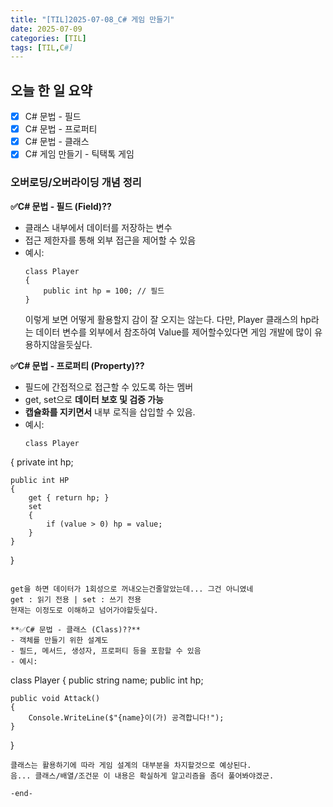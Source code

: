 ```yaml
---
title: "[TIL]2025-07-08_C# 게임 만들기"
date: 2025-07-09
categories: [TIL]
tags: [TIL,C#]
---
```


## 오늘 한 일 요약

- [X] C# 문법 - 필드
- [X] C# 문법 - 프로퍼티
- [X] C# 문법 - 클래스
- [X] C# 게임 만들기 - 틱택톡 게임  

### 오버로딩/오버라이딩 개념 정리  
  
**✅C# 문법 - 필드 (Field)??**  
  
- 클래스 내부에서 데이터를 저장하는 변수
- 접근 제한자를 통해 외부 접근을 제어할 수 있음
- 예시:
  ```
  class Player
  {
      public int hp = 100; // 필드
  }
  ```
  이렇게 보면 어떻게 활용할지 감이 잘 오지는 않는다.
  다만, Player 클래스의 hp라는 데이터 변수를 외부에서 참조하여
  Value를 제어할수있다면 게임 개발에 많이 유용하지않을듯싶다.  
  
**✅C# 문법 - 프로퍼티 (Property)??**  
  
- 필드에 간접적으로 접근할 수 있도록 하는 멤버
- get, set으로 **데이터 보호 및 검증 가능**
- **캡슐화를 지키면서** 내부 로직을 삽입할 수 있음.
- 예시:
  ```
  class Player
{
    private int hp;

    public int HP
    {
        get { return hp; }
        set
        {
            if (value > 0) hp = value;
        }
    }
}
```

get을 하면 데이터가 1회성으로 꺼내오는건줄알았는데... 그건 아니였네  
get : 읽기 전용 | set : 쓰기 전용
현재는 이정도로 이해하고 넘어가야할듯싶다.

**✅C# 문법 - 클래스 (Class)??**
- 객체를 만들기 위한 설계도
- 필드, 메서드, 생성자, 프로퍼티 등을 포함할 수 있음
- 예시:
```
class Player
{
    public string name;
    public int hp;

    public void Attack()
    {
        Console.WriteLine($"{name}이(가) 공격합니다!");
    }
}
```
클래스는 활용하기에 따라 게임 설계의 대부분을 차지할것으로 예상된다.
음... 클래스/배열/조건문 이 내용은 확실하게 알고리즘을 좀더 풀어봐야겠군.

-end-
